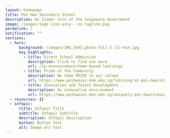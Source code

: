```yaml
---
layout: homepage
title: Pei Hwa Secondary School
description: An Isomer site of the Singapore Government
image: /images/logo icon only - no tagline.png
permalink: /
notification: ""
sections:
  - hero:
      background: /images/IMG_3545_photo-full-3 (1)-min.jpg
      key_highlights:
        - title: Direct School Admission
          description: Click to find out more
          url: /lp-announcement/home-based-learning/
        - title: Pride of the Community
          description: We take PRIDE in our values
          url: https://www.peihwasec.moe.edu.sg/learning-at-pei-hwa/student-leadership/
        - title: Innovation and Talent Development
          description: An innovative environment
          url: https://www.peihwasec.moe.edu.sg/uniquely-pei-hwa/innovative-changemakers-programme/
  - resources: {}
  - infopic:
      title: Infopic Title
      subtitle: Infopic Subtitle
      description: Infopic description
      button: Button Text
      alt: Image alt text
---
```

